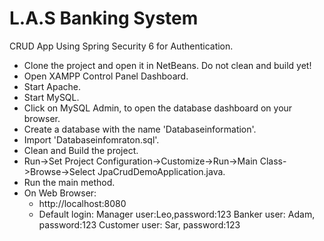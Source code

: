 # L.A.S Banking System
CRUD App Using Spring Security 6 for Authentication.

- Clone the project and open it in NetBeans. Do not clean and build yet!
- Open XAMPP Control Panel Dashboard.
- Start Apache.
- Start MySQL.
- Click on MySQL Admin, to open the database dashboard on your browser.
- Create a database with the name 'Databaseinformation'.
- Import 'Databaseinfomraton.sql'.
- Clean and Build the project.
- Run->Set Project Configuration->Customize->Run->Main Class->Browse->Select JpaCrudDemoApplication.java.
- Run the main method.
- On Web Browser:
  * http://localhost:8080
  * Default login: Manager user:Leo,password:123
                    Banker user: Adam, password:123
                    Customer user: Sar, password:123

